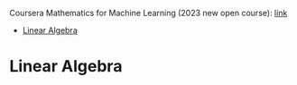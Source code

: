 Coursera Mathematics for Machine Learning (2023 new open course): [link](https://www.coursera.org/specializations/mathematics-for-machine-learning-and-data-science)<br/>

- [Linear Algebra](#1) 

<h1 id="1">Linear Algebra </h1>
